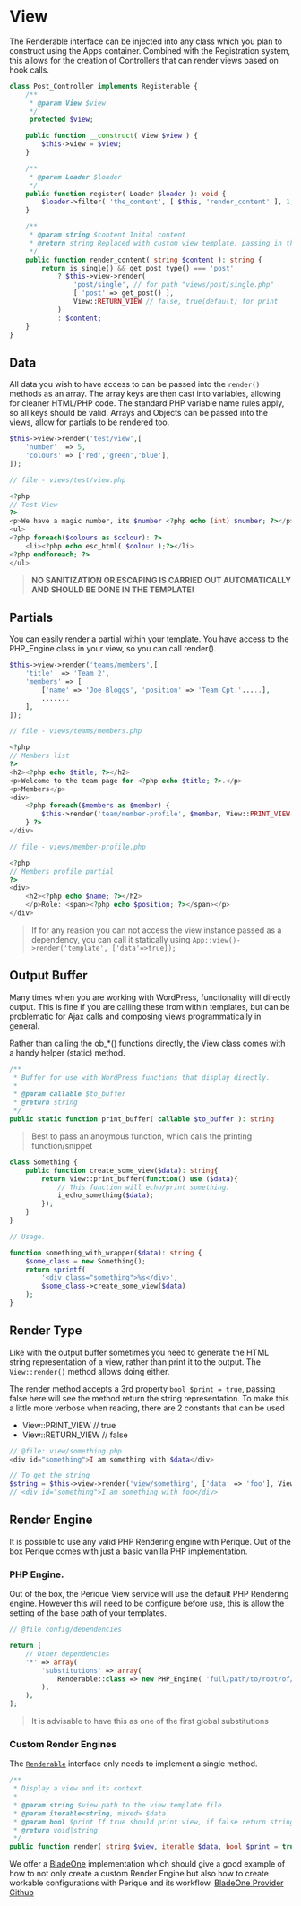 # View

The Renderable interface can be injected into any class which you plan to construct using the Apps container. Combined with the Registration system, this allows for the creation of Controllers that can render views based on hook calls.

```php
class Post_Controller implements Registerable {
	/**
	 * @param View $view
	 */
	 protected $view;

	public function __construct( View $view ) {
		$this->view = $view;
	}

	/**
	 * @param Loader $loader
	 */
	public function register( Loader $loader ): void {
		$loader->filter( 'the_content', [ $this, 'render_content' ], 1, 20 );
	}

	/**
	 * @param string $content Inital content
	 * @return string Replaced with custom view template, passing in the post
	 */
	public function render_content( string $content ): string {
		return is_single() && get_post_type() === 'post'
			? $this->view->render( 
				'post/single', // for path "views/post/single.php"
				[ 'post' => get_post() ], 
				View::RETURN_VIEW // false, true(default) for print  
			)
			: $content;
	}
}
```

## Data

All data you wish to have access to can be passed into the `render()` methods as an array. The array keys are then cast into variables, allowing for cleaner HTML/PHP code. The standard PHP variable name rules apply, so all keys should be valid. Arrays and Objects can be passed into the views, allow for partials to be rendered too.

```php
$this->view->render('test/view',[
    'number'  => 5, 
    'colours' => ['red','green','blue'],
]);

// file - views/test/view.php

<?php
// Test View
?>
<p>We have a magic number, its $number <?php echo (int) $number; ?></p>
<ul>
<?php foreach($colours as $colour): ?>
    <li><?php echo esc_html( $colour );?></li>
<?php endforeach; ?>
</ul>
```

> **NO SANITIZATION OR ESCAPING IS CARRIED OUT AUTOMATICALLY AND SHOULD BE DONE IN THE TEMPLATE!**


## Partials

You can easily render a partial within your template. You have access to the PHP\_Engine class in your view, so you can call render\(\).

```php
$this->view->render('teams/members',[
    'title'  => 'Team 2', 
    'members' => [
        ['name' => 'Joe Bloggs', 'position' => 'Team Cpt.'.....],
        .......
    ],
]);

// file - views/teams/members.php

<?php
// Members list
?>
<h2><?php echo $title; ?></h2>
<p>Welcome to the team page for <?php echo $title; ?>.</p>
<p>Members</p>
<div>
    <?php foreach($members as $member) {
        $this->render('team/member-profile', $member, View::PRINT_VIEW );
    } ?>
</div>

// file - views/member-profile.php

<?php
// Members profile partial
?>
<div>
    <h2><?php echo $name; ?></h2>
    </p>Role: <span><?php echo $position; ?></span></p>
</div>
```
> If for any reasion you can not access the view instance passed as a dependency, you can call it statically using `App::view()->render('template', ['data'=>true]);`

## Output Buffer

Many times when you are working with WordPress, functionality will directly output. This is fine if you are calling these from within templates, but can be problematic for Ajax calls and composing views programmatically in general.

Rather than calling the ob_*() functions directly, the View class comes with a handy helper (static) method.

```php
/**
 * Buffer for use with WordPress functions that display directly.
 *
 * @param callable $to_buffer
 * @return string
 */
public static function print_buffer( callable $to_buffer ): string
```

> Best to pass an anoymous function, which calls the printing function/snippet

```php
class Something {
	public function create_some_view($data): string{
		return View::print_buffer(function() use ($data){
			// This function will echo/print something.
			i_echo_something($data);
		});
	}
}

// Usage.

function something_with_wrapper($data): string {
	$some_class = new Something();
	return sprintf(
		'<div class="something">%s</div>', 
		$some_class->create_some_view($data)
	);
}
```

## Render Type

Like with the output buffer sometimes you need to generate the HTML string representation of a view, rather than print it to the output. The `View::render()` method allows doing either. 

The render method accepts a 3rd property `bool $print = true`, passing false here will see the method return the string representation. To make this a little more verbose when reading, there are 2 constants that can be used
* View::PRINT_VIEW  // true
* View::RETURN_VIEW // false

```php
// @file: view/something.php
<div id="something">I am something with $data</div>

// To get the string
$string = $this->view->render('view/something', ['data' => 'foo'], View::RETURN_VIEW);
// <div id="something">I am something with foo</div>

```

## Render Engine

It is possible to use any valid PHP Rendering engine with Perique. Out of the box Perique comes with just a basic vanilla PHP implementation.

### PHP Engine.

Out of the box, the Perique View service will use the default PHP Rendering engine. However this will need to be configure before use, this is allow the setting of the base path of your templates.

```php
// @file config/dependencies

return [
	// Other dependencies
	'*' => array(
		'substitutions' => array(
			Renderable::class => new PHP_Engine( 'full/path/to/root/of/view/directory' ),
		),
	),
];
```
> It is advisable to have this as one of the first global substitutions 


### Custom Render Engines

The [`Renderable`](https://github.com/Pink-Crab/Perqiue-Framework/blob/master/src/Interfaces/Renderable.php) interface only needs to implement a single method.

```php
/**
 * Display a view and its context.
 *
 * @param string $view path to the view template file.
 * @param iterable<string, mixed> $data
 * @param bool $print If true should print view, if false return string representation of view.
 * @return void|string
 */
public function render( string $view, iterable $data, bool $print = true );
```

We offer a [BladeOne](../../module/BladeOne_Provider/index.md) implementation which should give a good example of how to not only create a custom Render Engine but also how to create workable configurations with Perique and its workflow. [BladeOne Provider Github](https://github.com/Pink-Crab/Perique-BladeOne-Provider)